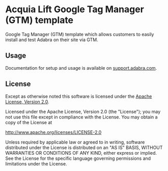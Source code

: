 # Acquia Lift Google Tag Manager (GTM) template
Google Tag Manager (GTM) template which allows customers to easily install and test Adabra on their site via GTM.


## Usage
Documentation for setup and usage is available on [support.adabra.com](https://support.adabra.com/).


## License

Except as otherwise noted this software is licensed under the [Apache License, Version 2.0](http://www.apache.org/licenses/LICENSE-2.0.html).

Licensed under the Apache License, Version 2.0 (the "License");
you may not use this file except in compliance with the License.
You may obtain a copy of the License at

  http://www.apache.org/licenses/LICENSE-2.0

Unless required by applicable law or agreed to in writing, software
distributed under the License is distributed on an "AS IS" BASIS,
WITHOUT WARRANTIES OR CONDITIONS OF ANY KIND, either express or implied.
See the License for the specific language governing permissions and
limitations under the License.